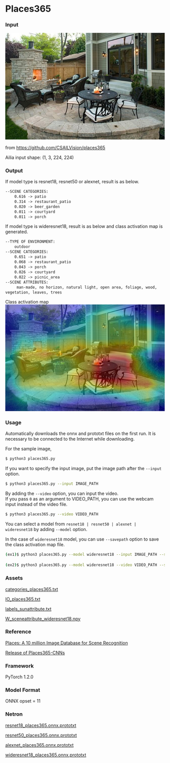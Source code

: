 # Places365

### Input
![input_image](input.jpg)

from https://github.com/CSAILVision/places365

Ailia input shape: (1, 3, 224, 224) 


### Output
If model type is resnet18, resnet50 or alexnet, result is as below. 
```
--SCENE CATEGORIES:
	0.616 -> patio
	0.314 -> restaurant_patio
	0.020 -> beer_garden
	0.011 -> courtyard
	0.011 -> porch
```

If model type is wideresnet18, result is as below and class activation map is generated.
```
--TYPE OF ENVIRONMENT:
	outdoor
--SCENE CATEGORIES:
	0.651 -> patio
	0.068 -> restaurant_patio
	0.043 -> porch
	0.026 -> courtyard
	0.022 -> picnic_area
--SCENE ATTRIBUTES:
	 man-made, no horizon, natural light, open area, foliage, wood, vegetation, leaves, trees
```

Class activation map
![output_image](cam.jpg)

### Usage
Automatically downloads the onnx and prototxt files on the first run.
It is necessary to be connected to the Internet while downloading.

For the sample image,
``` bash
$ python3 places365.py
```

If you want to specify the input image, put the image path after the `--input` option.  
```bash
$ python3 places365.py --input IMAGE_PATH
```

By adding the `--video` option, you can input the video.   
If you pass `0` as an argument to VIDEO_PATH, you can use the webcam input instead of the video file.
```bash
$ python3 places365.py --video VIDEO_PATH
```

You can select a model from `resnet18 | resnet50 | alexnet | wideresnet18` by adding `--model` option.

In the case of `wideresnet18` model, you can use `--savepath` option to save the class activation map file.
```bash
(ex1)$ python3 places365.py --model wideresnet18 --input IMAGE_PATH --savepath SAVE_IMAGE_PATH

(ex2)$ python3 places365.py --model wideresnet18 --video VIDEO_PATH --savepath SAVE_VIDEO_PATH
```

### Assets
[categories_places365.txt](https://raw.githubusercontent.com/csailvision/places365/master/categories_places365.txt)

[IO_places365.txt](https://raw.githubusercontent.com/csailvision/places365/master/IO_places365.txt)

[labels_sunattribute.txt](https://raw.githubusercontent.com/csailvision/places365/master/labels_sunattribute.txt)

[W_sceneattribute_wideresnet18.npy](http://places2.csail.mit.edu/models_places365/W_sceneattribute_wideresnet18.npy)

### Reference
[Places: A 10 million Image Database for Scene Recognition](http://places2.csail.mit.edu/index.html)

[Release of Places365-CNNs](https://github.com/CSAILVision/places365)

### Framework

PyTorch 1.2.0

### Model Format
ONNX opset = 11 

### Netron

[resnet18_places365.onnx.prototxt](https://netron.app/?url=https://storage.googleapis.com/ailia-models/places365/resnet18_places365.onnx.prototxt)

[resnet50_places365.onnx.prototxt](https://netron.app/?url=https://storage.googleapis.com/ailia-models/places365/resnet50_places365.onnx.prototxt)

[alexnet_places365.onnx.prototxt](https://netron.app/?url=https://storage.googleapis.com/ailia-models/places365/alexnet_places365.onnx.prototxt)

[wideresnet18_places365.onnx.prototxt](https://netron.app/?url=https://storage.googleapis.com/ailia-models/places365/wideresnet18_places365.onnx.prototxt)
